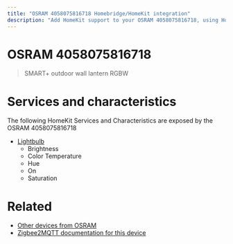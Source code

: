 ```yaml
---
title: "OSRAM 4058075816718 Homebridge/HomeKit integration"
description: "Add HomeKit support to your OSRAM 4058075816718, using Homebridge, Zigbee2MQTT and homebridge-z2m."
---
```

<!---
This file has been GENERATED using src/docgen/docgen.ts
DO NOT EDIT THIS FILE MANUALLY!
-->
# OSRAM 4058075816718
> SMART+ outdoor wall lantern RGBW


# Services and characteristics
The following HomeKit Services and Characteristics are exposed by
the OSRAM 4058075816718

* [Lightbulb](../../light.md)
  * Brightness
  * Color Temperature
  * Hue
  * On
  * Saturation


# Related
* [Other devices from OSRAM](../index.md#osram)
* [Zigbee2MQTT documentation for this device](https://www.zigbee2mqtt.io/devices/4058075816718.html)